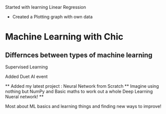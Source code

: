 Started with learning Linear Regression
  - Created a Plotting graph with own data
# Machine Learning with Chic

## Differnces between types of machine learning
Supervised Learning

Added Duet AI event

** Added my latest project : Neural Network from Scratch **
Imagine using nothing but NumPy and Basic maths to work out a whole Deep Learning Nueral
network! **

Most about ML basics and learning things and finding new ways to improve!